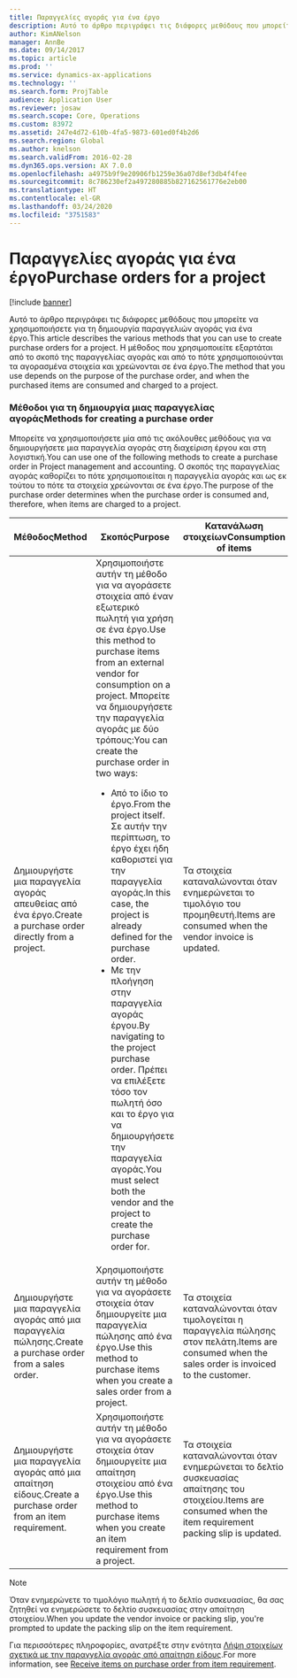 ```yaml
---
title: Παραγγελίες αγοράς για ένα έργο
description: Αυτό το άρθρο περιγράφει τις διάφορες μεθόδους που μπορείτε να χρησιμοποιήσετε για τη δημιουργία παραγγελιών αγοράς για ένα έργο. Η μέθοδος που χρησιμοποιείτε εξαρτάται από το σκοπό της παραγγελίας αγοράς και από το πότε χρησιμοποιούνται τα αγορασμένα στοιχεία και χρεώνονται σε ένα έργο.
author: KimANelson
manager: AnnBe
ms.date: 09/14/2017
ms.topic: article
ms.prod: ''
ms.service: dynamics-ax-applications
ms.technology: ''
ms.search.form: ProjTable
audience: Application User
ms.reviewer: josaw
ms.search.scope: Core, Operations
ms.custom: 83972
ms.assetid: 247e4d72-610b-4fa5-9873-601ed0f4b2d6
ms.search.region: Global
ms.author: knelson
ms.search.validFrom: 2016-02-28
ms.dyn365.ops.version: AX 7.0.0
ms.openlocfilehash: a4975b9f9e20906fb1259e36a07d8ef3db4f4fee
ms.sourcegitcommit: 8c786230ef2a497280885b827162561776e2eb00
ms.translationtype: HT
ms.contentlocale: el-GR
ms.lasthandoff: 03/24/2020
ms.locfileid: "3751583"
---
```

# <a name="purchase-orders-for-a-project"></a><span data-ttu-id="b04c5-104">Παραγγελίες αγοράς για ένα έργο</span><span class="sxs-lookup"><span data-stu-id="b04c5-104">Purchase orders for a project</span></span>

[!include [banner](../includes/banner.md)]

<span data-ttu-id="b04c5-105">Αυτό το άρθρο περιγράφει τις διάφορες μεθόδους που μπορείτε να χρησιμοποιήσετε για τη δημιουργία παραγγελιών αγοράς για ένα έργο.</span><span class="sxs-lookup"><span data-stu-id="b04c5-105">This article describes the various methods that you can use to create purchase orders for a project.</span></span> <span data-ttu-id="b04c5-106">Η μέθοδος που χρησιμοποιείτε εξαρτάται από το σκοπό της παραγγελίας αγοράς και από το πότε χρησιμοποιούνται τα αγορασμένα στοιχεία και χρεώνονται σε ένα έργο.</span><span class="sxs-lookup"><span data-stu-id="b04c5-106">The method that you use depends on the purpose of the purchase order, and when the purchased items are consumed and charged to a project.</span></span>

### <a name="methods-for-creating-a-purchase-order"></a><span data-ttu-id="b04c5-107">Μέθοδοι για τη δημιουργία μιας παραγγελίας αγοράς</span><span class="sxs-lookup"><span data-stu-id="b04c5-107">Methods for creating a purchase order</span></span>

<span data-ttu-id="b04c5-108">Μπορείτε να χρησιμοποιήσετε μία από τις ακόλουθες μεθόδους για να δημιουργήσετε μια παραγγελία αγοράς στη διαχείριση έργου και στη λογιστική.</span><span class="sxs-lookup"><span data-stu-id="b04c5-108">You can use one of the following methods to create a purchase order in Project management and accounting.</span></span> <span data-ttu-id="b04c5-109">Ο σκοπός της παραγγελίας αγοράς καθορίζει το πότε χρησιμοποιείται η παραγγελία αγοράς και ως εκ τούτου το πότε τα στοιχεία χρεώνονται σε ένα έργο.</span><span class="sxs-lookup"><span data-stu-id="b04c5-109">The purpose of the purchase order determines when the purchase order is consumed and, therefore, when items are charged to a project.</span></span>

<table>
<colgroup>
<col width="33%" />
<col width="33%" />
<col width="33%" />
</colgroup>
<thead>
<tr class="header">
<th><span data-ttu-id="b04c5-110">Μέθοδος</span><span class="sxs-lookup"><span data-stu-id="b04c5-110">Method</span></span></th>
<th><span data-ttu-id="b04c5-111">Σκοπός</span><span class="sxs-lookup"><span data-stu-id="b04c5-111">Purpose</span></span></th>
<th><span data-ttu-id="b04c5-112">Κατανάλωση στοιχείων</span><span class="sxs-lookup"><span data-stu-id="b04c5-112">Consumption of items</span></span></th>
</tr>
</thead>
<tbody>
<tr class="odd">
<td><span data-ttu-id="b04c5-113">Δημιουργήστε μια παραγγελία αγοράς απευθείας από ένα έργο.</span><span class="sxs-lookup"><span data-stu-id="b04c5-113">Create a purchase order directly from a project.</span></span></td>
<td><span data-ttu-id="b04c5-114">Χρησιμοποιήστε αυτήν τη μέθοδο για να αγοράσετε στοιχεία από έναν εξωτερικό πωλητή για χρήση σε ένα έργο.</span><span class="sxs-lookup"><span data-stu-id="b04c5-114">Use this method to purchase items from an external vendor for consumption on a project.</span></span> <span data-ttu-id="b04c5-115">Μπορείτε να δημιουργήσετε την παραγγελία αγοράς με δύο τρόπους:</span><span class="sxs-lookup"><span data-stu-id="b04c5-115">You can create the purchase order in two ways:</span></span>
<ul>
<li><span data-ttu-id="b04c5-116">Από το ίδιο το έργο.</span><span class="sxs-lookup"><span data-stu-id="b04c5-116">From the project itself.</span></span> <span data-ttu-id="b04c5-117">Σε αυτήν την περίπτωση, το έργο έχει ήδη καθοριστεί για την παραγγελία αγοράς.</span><span class="sxs-lookup"><span data-stu-id="b04c5-117">In this case, the project is already defined for the purchase order.</span></span></li>
<li><span data-ttu-id="b04c5-118">Με την πλοήγηση στην παραγγελία αγοράς έργου.</span><span class="sxs-lookup"><span data-stu-id="b04c5-118">By navigating to the project purchase order.</span></span> <span data-ttu-id="b04c5-119">Πρέπει να επιλέξετε τόσο τον πωλητή όσο και το έργο για να δημιουργήσετε την παραγγελία αγοράς.</span><span class="sxs-lookup"><span data-stu-id="b04c5-119">You must select both the vendor and the project to create the purchase order for.</span></span></li>
</ul></td>
<td><span data-ttu-id="b04c5-120">Τα στοιχεία καταναλώνονται όταν ενημερώνεται το τιμολόγιο του προμηθευτή.</span><span class="sxs-lookup"><span data-stu-id="b04c5-120">Items are consumed when the vendor invoice is updated.</span></span></td>
</tr>
<tr class="even">
<td><span data-ttu-id="b04c5-121">Δημιουργήστε μια παραγγελία αγοράς από μια παραγγελία πώλησης.</span><span class="sxs-lookup"><span data-stu-id="b04c5-121">Create a purchase order from a sales order.</span></span></td>
<td><span data-ttu-id="b04c5-122">Χρησιμοποιήστε αυτήν τη μέθοδο για να αγοράσετε στοιχεία όταν δημιουργείτε μια παραγγελία πώλησης από ένα έργο.</span><span class="sxs-lookup"><span data-stu-id="b04c5-122">Use this method to purchase items when you create a sales order from a project.</span></span></td>
<td><span data-ttu-id="b04c5-123">Τα στοιχεία καταναλώνονται όταν τιμολογείται η παραγγελία πώλησης στον πελάτη.</span><span class="sxs-lookup"><span data-stu-id="b04c5-123">Items are consumed when the sales order is invoiced to the customer.</span></span></td>
</tr>
<tr class="odd">
<td><span data-ttu-id="b04c5-124">Δημιουργήστε μια παραγγελία αγοράς από μια απαίτηση είδους.</span><span class="sxs-lookup"><span data-stu-id="b04c5-124">Create a purchase order from an item requirement.</span></span></td>
<td><span data-ttu-id="b04c5-125">Χρησιμοποιήστε αυτήν τη μέθοδο για να αγοράσετε στοιχεία όταν δημιουργείτε μια απαίτηση στοιχείου από ένα έργο.</span><span class="sxs-lookup"><span data-stu-id="b04c5-125">Use this method to purchase items when you create an item requirement from a project.</span></span></td>
<td><span data-ttu-id="b04c5-126">Τα στοιχεία καταναλώνονται όταν ενημερώνεται το δελτίο συσκευασίας απαίτησης του στοιχείου.</span><span class="sxs-lookup"><span data-stu-id="b04c5-126">Items are consumed when the item requirement packing slip is updated.</span></span></td>
</tr>
</tbody>
</table>

> [!NOTE] 
> <span data-ttu-id="b04c5-127">Όταν ενημερώνετε το τιμολόγιο πωλητή ή το δελτίο συσκευασίας, θα σας ζητηθεί να ενημερώσετε το δελτίο συσκευασίας στην απαίτηση στοιχείου.</span><span class="sxs-lookup"><span data-stu-id="b04c5-127">When you update the vendor invoice or packing slip, you're prompted to update the packing slip on the item requirement.</span></span>

<span data-ttu-id="b04c5-128">Για περισσότερες πληροφορίες, ανατρέξτε στην ενότητα [Λήψη στοιχείων σχετικά με την παραγγελία αγοράς από απαίτηση είδους](tasks/receive-items-purchase-order-item-requirement.md).</span><span class="sxs-lookup"><span data-stu-id="b04c5-128">For more information, see [Receive items on purchase order from item requirement](tasks/receive-items-purchase-order-item-requirement.md).</span></span>

